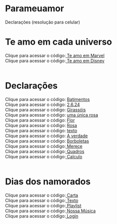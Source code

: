 # Parameuamor
 Declarações (resolução para celular)

<h1>Te amo em cada universo</h1>
Clique para acessar o código:<a href="https://nivelton.github.io/Parameuamor/Te amo em Marvel/Capa.html" target="_blank"> Te amo em Marvel</a>
<br>
Clique para acessar o código:<a href="https://nivelton.github.io/Parameuamor/Te amo em Disney/Index.html" target="_blank"> Te amo em Disney</a>
<br>
<br>
<h1>Declarações</h1>
Clique para acessar o código: <a href="https://nivelton.github.io/Parameuamor/Declarações/Batimentos.html" target="_blank"> Batimentos</a>
<br>
Clique para acessar o código: <a href="https://nivelton.github.io/Parameuamor/Declarações/2.6.24.html" target="_blank"> 2.6.24</a>
<br>
Clique para acessar o código: <a href="https://nivelton.github.io/Parameuamor/Declarações/Girassóis.html" target="_blank"> Girassóis</a>
<br>
Clique para acessar o código: <a href="https://nivelton.github.io/Parameuamor/Declarações/rosa no copo.html" target="_blank"> uma única rosa</a>
<br>
Clique para acessar o código: <a href="https://nivelton.github.io/Parameuamor/Declarações/Flor.html" target="_blank"> Flor</a>
<br>
Clique para acessar o código: <a href="https://nivelton.github.io/Parameuamor/Declarações/Rosa.html" target="_blank"> Rosa</a>
<br>
Clique para acessar o código: <a href="https://nivelton.github.io/Parameuamor/Declarações/texto.html" target="_blank"> texto</a>
<br>
Clique para acessar o código: <a href="https://nivelton.github.io/Parameuamor/Declarações/A verdade.html" target="_blank"> A verdade</a>
<br>
Clique para acessar o código: <a href="https://nivelton.github.io/Parameuamor/Declarações/Borboletas.html" target="_blank"> Borboletas</a>
<br>
Clique para acessar o código:<a href="https://nivelton.github.io/Parameuamor/Declarações/Merece.html" target="_blank"> Merece</a>
<br>
Clique para acessar o código:<a href="https://nivelton.github.io/Parameuamor/Declarações/Quadros.html" target="_blank"> Quadros</a>
<br>
Clique para acessar o código:<a href="https://nivelton.github.io/Parameuamor/Declarações/Calculo.html" target="_blank"> Calculo</a>
<br>
<br>
<h1>Dias dos namorados</h1>
Clique para acessar o código:<a href="https://nivelton.github.io/Parameuamor/Declarações/Coração.html" target="_blank"> Carta</a>
<br>
Clique para acessar o código:<a href="https://nivelton.github.io/Parameuamor/Declarações/TextoDN.html" target="_blank"> Texto</a>
<br>
Clique para acessar o código:<a href="https://nivelton.github.io/Parameuamor/Sitefoto/untitled.html" target="_blank"> Playlist</a>
<br>
Clique para acessar o código:<a href="https://nivelton.github.io/Parameuamor/música/Música.html" target="_blank"> Nossa Música</a>
<br>
Clique para acessar o código:<a href="https://nivelton.github.io/Parameuamor/site/Index.html" target="_blank"> Login</a>
<br>